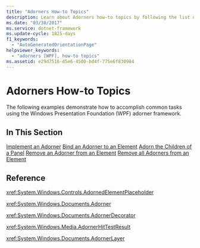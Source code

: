 ```yaml
---
title: "Adorners How-to Topics"
description: Learn about Adorners how-to topics by following the list of relevant links collected in this article.
ms.date: "03/30/2017"
ms.service: dotnet-framework
ms.update-cycle: 1825-days
f1_keywords:
  - "AutoGeneratedOrientationPage"
helpviewer_keywords:
  - "adorners [WPF], how-to topics"
ms.assetid: e29d7516-d5e6-4500-bd4f-775e6f830984
---
```

# Adorners How-to Topics

The following examples demonstrate how to accomplish common tasks using the Windows Presentation Foundation (WPF) adorner framework.

## In This Section

[Implement an Adorner](how-to-implement-an-adorner.md)
[Bind an Adorner to an Element](how-to-bind-an-adorner-to-an-element.md)
[Adorn the Children of a Panel](how-to-adorn-the-children-of-a-panel.md)
[Remove an Adorner from an Element](how-to-remove-an-adorner-from-an-element.md)
[Remove all Adorners from an Element](how-to-remove-all-adorners-from-an-element.md)

## Reference

<xref:System.Windows.Controls.AdornedElementPlaceholder>

<xref:System.Windows.Documents.Adorner>

<xref:System.Windows.Documents.AdornerDecorator>

<xref:System.Windows.Media.AdornerHitTestResult>

<xref:System.Windows.Documents.AdornerLayer>
